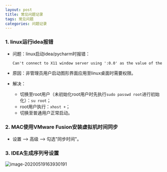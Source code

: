 ```yaml
---
layout: post
title: 常见问题记录
tags: 常见问题
categories: 问题记录
---
```


### 1. linux运行idea报错

- 问题：linux启动idea/pycharm时报错：

  ```txt
  Can't connect to X11 window server using ':0.0' as the value of the DISPLAY...
  ```

- 原因：非管理员用户启动图形界面应用至linux桌面时需要权限。

- 解决：

  - 切换至root用户（未初始化root用户时先执行`sudo passwd root`进行初始化）：`su root`；
  - root用户执行：`xhost +`；
  - 切换至普通用户正常启动。

### 2. MAC使用VMware Fusion安装虚拟机时间同步

- 设置 —> 高级 —> 勾选"同步时间"。

### 3. IDEA生成序列号设置

![image-20200519163930191](https://adoredu.github.io/static/img/issus/image-20200519163930191.png)


